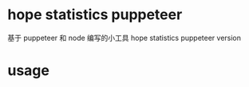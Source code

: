 # hope statistics puppeteer
基于 puppeteer 和 node 编写的小工具
hope statistics puppeteer version

# usage

```bash



